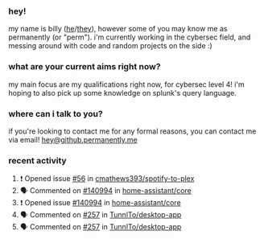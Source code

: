 ### hey!
my name is billy ([he](https://en.pronouns.page/he/him)/[they](https://en.pronouns.page/they/them)), however some of you may know me as permanently (or "perm"). i'm currently working in the cybersec field, and messing around with code and random projects on the side :)

### what are your current aims right now?
my main focus are my qualifications right now, for cybersec level 4! i'm hoping to also pick up some knowledge on splunk's query language.

### where can i talk to you?
if you're looking to contact me for any formal reasons, you can contact me via email! [hey@github.permanently.me](mailto:hey@github.permanently.me)

### recent activity
<!--START_SECTION:activity-->
1. ❗ Opened issue [#56](https://github.com/cmathews393/spotify-to-plex/issues/56) in [cmathews393/spotify-to-plex](https://github.com/cmathews393/spotify-to-plex)
2. 🗣 Commented on [#140994](https://github.com/home-assistant/core/issues/140994#issuecomment-2740645007) in [home-assistant/core](https://github.com/home-assistant/core)
3. ❗ Opened issue [#140994](https://github.com/home-assistant/core/issues/140994) in [home-assistant/core](https://github.com/home-assistant/core)
4. 🗣 Commented on [#257](https://github.com/TunnlTo/desktop-app/issues/257#issuecomment-2705268769) in [TunnlTo/desktop-app](https://github.com/TunnlTo/desktop-app)
5. 🗣 Commented on [#257](https://github.com/TunnlTo/desktop-app/issues/257#issuecomment-2705182378) in [TunnlTo/desktop-app](https://github.com/TunnlTo/desktop-app)
<!--END_SECTION:activity-->
